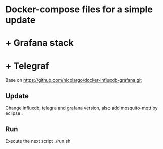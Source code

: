 # Docker-compose files for a simple update
# + Grafana stack
# + Telegraf


Base on https://github.com/nicolargo/docker-influxdb-grafana.git

## Update

Change influxdb, telegra and grafana version, also  add mosquito-mqtt by eclipse .   


## Run
Execute the next script 
./run.sh
